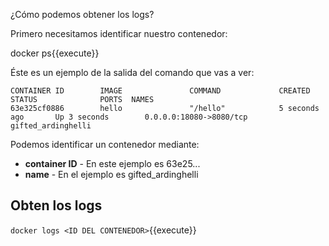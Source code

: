 ¿Cómo podemos obtener los logs?

Primero necesitamos identificar nuestro contenedor:

docker ps{{execute}}

Éste es un ejemplo de la salida del comando que vas a ver:

```
CONTAINER ID        IMAGE               COMMAND             CREATED             STATUS              PORTS  NAMES
63e325cf0886        hello               "/hello"            5 seconds ago       Up 3 seconds        0.0.0.0:18080->8080/tcp  gifted_ardinghelli
```

Podemos identificar un contenedor mediante:

* **container ID** - En este ejemplo es 63e25... 
* **name** - En el ejemplo es gifted_ardinghelli

## Obten los logs

`docker logs <ID DEL CONTENEDOR>`{{execute}}
